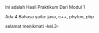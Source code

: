Ini adalah Hasil Praktikum Dari Modul 1 

Ada 4 Bahasa yaitu: java, c++, phyton, php

selamat menikmati -kel.3-
